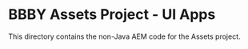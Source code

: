 # BBBY Assets Project - UI Apps

This directory contains the non-Java AEM code for the Assets project.
